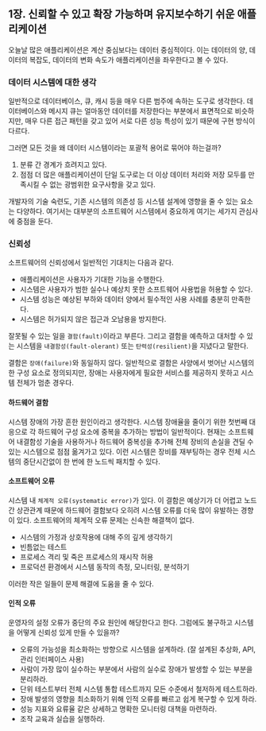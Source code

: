 ## 1장. 신뢰할 수 있고 확장 가능하며 유지보수하기 쉬운 애플리케이션
오늘날 많은 애플리케이션은 계산 중심보다는 데이터 중심적이다. 이는 데이터의 양, 데이터의 복잡도, 데이터의 변화 속도가 애플리케이션을 좌우한다고 볼 수 있다.

### 데이터 시스템에 대한 생각
일반적으로 데이터베이스, 큐, 캐시 등을 매우 다른 범주에 속하는 도구로 생각한다. 데이터베이스와 메시지 큐는 얼마동안 데이터를 저장한다는 부분에서 표면적으로 비슷하지만, 매우 다른 접근 패턴을 갖고 있어 서로 다른 성능 특성이 있기 때문에 구현 방식이 다르다.

그러면 모든 것을 왜 데이터 시스템이라는 포괄적 용어로 묶어야 하는걸까?
1. 분류 간 경계가 흐려지고 있다.
2. 점점 더 많은 애플리케이션이 단일 도구로는 더 이상 데이터 처리와 저장 모두를 만족시킬 수 없는 광범위한 요구사항을 갖고 있다.

개발자의 기술 숙련도, 기존 시스템의 의존성 등 시스템 설계에 영향을 줄 수 있는 요소는 다양하다.
여기서는 대부분의 소프트웨어 시스템에서 중요하게 여기는 세가지 관심사에 중점을 둔다.

### 신뢰성
소프트웨어의 신뢰성에서 일반적인 기대치는 다음과 같다.
* 애플리케이션은 사용자가 기대한 기능을 수행한다.
* 시스템은 사용자가 범한 실수나 예상치 못한 소프트웨어 사용법을 허용할 수 있다.
* 시스템 성능은 예상된 부하와 데이터 양에서 필수적인 사용 사례를 충분히 만족한다.
* 시스템은 허가되지 않은 접근과 오남용을 방지한다.

잘못될 수 있는 일을 `결함(fault)`이라고 부른다. 그리고 결함을 예측하고 대처할 수 있는 시스템을 `내결함성(fault-olerant)` 또는 `탄력성(resilient)`을 지녔다고 말한다.

결함은 `장애(failure)`와 동일하지 않다. 일반적으로 결함은 사양에서 벗어난 시스템의 한 구성 요소로 정의되지만, 장애는 사용자에게 필요한 서비스를 제공하지 못하고 시스템 전체가 멈춘 경우다.

#### 하드웨어 결함
시스템 장애의 가장 흔한 원인이라고 생각한다. 시스템 장애율을 줄이기 위한 첫번째 대응으로 각 하드웨어 구성 요소에 중복을 추가하는 방법이 일반적이다.
현재는 소프트웨어 내결함성 기술을 사용하거나 하드웨어 중복성을 추가해 전체 장비의 손실을 견딜 수 있는 시스템으로 점점 옮겨가고 있다. 이런 시스템은 장비를 재부팅하는 경우 전체 시스템의 중단시간없이 한 번에 한 노드씩 패치할 수 있다.

#### 소프트웨어 오류
시스템 내 `체계적 오류(systematic error)`가 있다. 이 결함은 예상기가 더 어렵고 노드 간 상관관계 때문에 하드웨어 결함보다 오히려 시스템 오류를 더욱 많이 유발하는 경향이 있다.
소프트웨어의 체계적 오류 문제는 신속한 해결책이 없다.

* 시스템의 가정과 상호작용에 대해 주의 깊게 생각하기
* 빈틈없는 테스트
* 프로세스 격리 및 죽은 프로세스의 재시작 허용
* 프로덕션 환경에서 시스템 동작의 측정, 모니터링, 분석하기

이러한 작은 일들이 문제 해결에 도움을 줄 수 있다.

#### 인적 오류
운영자의 설정 오류가 중단의 주요 원인에 해당한다고 한다.
그럼에도 불구하고 시스템을 어떻게 신뢰성 있게 만들 수 있을까?

* 오류의 가능성을 최소화하는 방향으로 시스템을 설계하라. (잘 설계된 추상화, API, 관리 인터페이스 사용)
* 사람이 가장 많이 실수하는 부분에서 사람의 실수로 장애가 발생할 수 있는 부분을 분리하라.
* 단위 테스트부터 전체 시스템 통합 테스트까지 모든 수준에서 철저하게 테스트하라.
* 장애 발생의 영향을 최소화하기 위해 인적 오류를 빠르고 쉽게 복구할 수 있게 하라.
* 성능 지표와 요류율 같은 상세하고 명확한 모니터링 대책을 마련하라.
* 조작 교육과 실습을 실행하라.